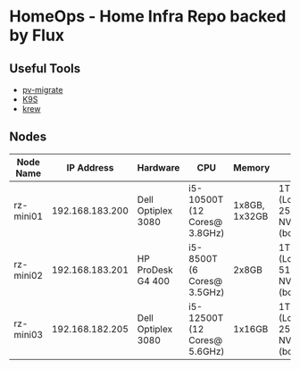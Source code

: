# HomeOps - Home Infra Repo backed by Flux



## Useful Tools

- [pv-migrate](https://github.com/utkuozdemir/pv-migrate)
- [K9S](https://k9scli.io/)
- [krew](https://krew.sigs.k8s.io/)


## Nodes

| Node Name | IP Address | Hardware | CPU | Memory | Disks |
|-----------|------------|----------|-----------|------------|----------|
| rz-mini01 | 192.168.183.200 | Dell Optiplex 3080 | i5-10500T (12 Cores@ 3.8GHz) | 1x8GB, 1x32GB | 1TB SSD (Longhorn), 256GB NVMe (boot) |
| rz-mini02 | 192.168.183.201 | HP ProDesk G4 400 | i5-8500T (6 Cores@ 3.5GHz) | 2x8GB | 1TB SSD (Longhorn), 5122GB NVMe (boot) |
| rz-mini03 | 192.168.182.205 | Dell Optiplex 3080 | i5-12500T (12 Cores@ 5.6GHz) | 1x16GB | 1TB SSD (Longhorn), 256GB NVMe (boot) |
